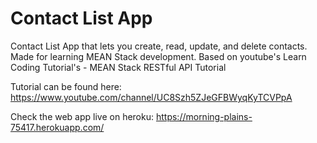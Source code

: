 # Contact List App

Contact List App that lets you create, read, update, and delete contacts.
Made for learning MEAN Stack development.
Based on youtube's Learn Coding Tutorial's - MEAN Stack RESTful API Tutorial 

Tutorial can be found here: https://www.youtube.com/channel/UC8Szh5ZJeGFBWyqKyTCVPpA

Check the web app live on heroku: https://morning-plains-75417.herokuapp.com/
